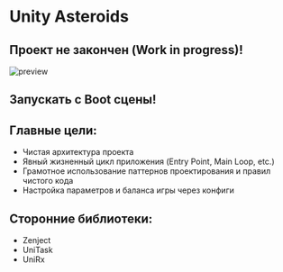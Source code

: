 ﻿# Unity Asteroids

## Проект не закончен (Work in progress)!

![preview](../media/preview.gif?raw=true)

## Запускать с Boot сцены!

## Главные цели:
* Чистая архитектура проекта
* Явный жизненный цикл приложения (Entry Point, Main Loop, etc.)
* Грамотное использование паттернов проектирования и правил чистого кода
* Настройка параметров и баланса игры через конфиги

## Сторонние библиотеки:
* Zenject
* UniTask
* UniRx
